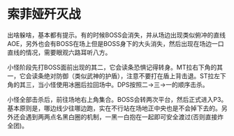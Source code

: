 # 索菲娅歼灭战

出啥躲啥，基本都有提示。有的时候BOSS会消失，并从场边出现类似俯冲的直线AOE，另外也会有BOSS在场上但是BOSS身下的大头消失，然后出现在场边一口直线的情况，需要眼观六路耳听八方。

小怪阶段先打BOSS面前出现的其二，它会读条恐惧记得转身。<Role name="tank" />MT拉右下角的其一，它会读条绝对防御（类似武神的护盾），注意不要打在盾上背击退。<Role name="tank" />ST拉左下角的其三，当小怪使用冰圈后拉回场中。<Role name="dps" />DPS按照二→三→一的顺序击杀。

小怪全部击杀后，前往场地右上角集合。BOSS会转两次平台，然后正式进入P3。<Role name="tank" /><Role name="healer" /><Role name="dps" />基本原则是，哪边线少往哪边跑，实在不行站在场地正中央也是不会掉下去的。另外还会遇到两两点名黑白圈的机制，一黑一白抱在一起即可安全渡过(否则直接炸全团)。
